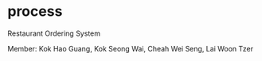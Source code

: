 # process
Restaurant Ordering System

Member:
Kok Hao Guang,
Kok Seong Wai,
Cheah Wei Seng,
Lai Woon Tzer
